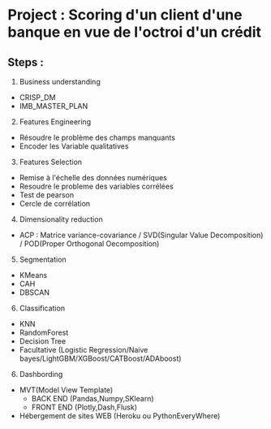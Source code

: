 # Project : **Scoring d'un client d'une banque en vue de l'octroi d'un crédit**

## Steps :

1.  Business understanding 
-  CRISP_DM
-  IMB_MASTER_PLAN
    

2.  Features Engineering
-  Résoudre le problème des champs manquants
-  Encoder les Variable qualitatives
    
3.  Features Selection
-  Remise à l'échelle des données numériques 
-  Resoudre le probleme des variables corrélées
-  Test de pearson
-  Cercle de corrélation
    
4.  Dimensionality reduction
-  ACP : Matrice variance-covariance / SVD(Singular Value Decomposition) / POD(Proper Orthogonal Oecomposition)
    
5.  Segmentation 
-  KMeans
-  CAH
-  DBSCAN 
    
6.  Classification
-  KNN
-  RandomForest
-  Decision Tree
-  Facultative (Logistic Regression/Naive bayes/LightGBM/XGBoost/CATBoost/ADAboost)
    
6.  Dashbording
-  MVT(Model View Template)
    *  BACK END (Pandas,Numpy,SKlearn)
    *  FRONT END (Plotly,Dash,Flusk)
-  Hébergement de sites WEB (Heroku ou PythonEveryWhere)
    
    